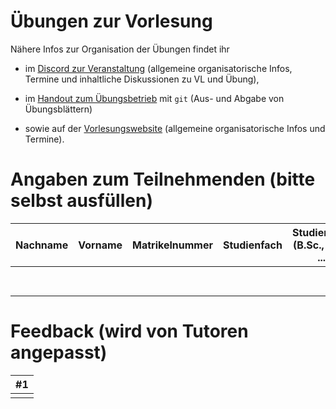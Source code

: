 # Übungen zur Vorlesung

Nähere Infos zur Organisation der Übungen findet ihr

- im [Discord zur Veranstaltung](https://db.cs.uni-tuebingen.de/discord)
    (allgemeine organisatorische Infos, Termine und inhaltliche Diskussionen zu VL und Übung),

- im [Handout zum Übungsbetrieb](handout-git.pdf) mit `git`
    (Aus- und Abgabe von Übungsblättern)

- sowie auf der [Vorlesungswebsite](https://db.cs.uni-tuebingen.de/teaching)
    (allgemeine organisatorische Infos und Termine).

# Angaben zum Teilnehmenden (bitte selbst ausfüllen)

| Nachname | Vorname | Matrikelnummer | Studienfach | Studiengang (B.Sc., M.Sc, ...) | Studentische E-Mail       |
|----------|---------|----------------|-------------|--------------------------------|---------------------------|
|          |         |                |             |                                | @student.uni-tuebingen.de |
  
# Feedback (wird von Tutoren angepasst)

| #1   |
|------|
|      |
